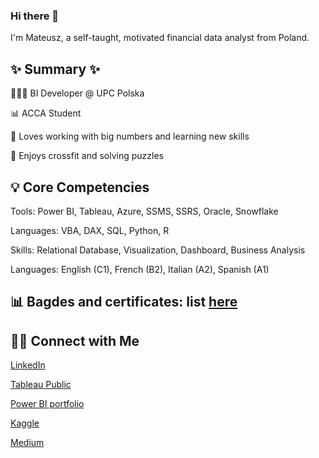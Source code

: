### Hi there 👋

I'm Mateusz, a self-taught, motivated financial data analyst from Poland.

## ✨ Summary ✨


👩🏻‍💻 BI Developer @ UPC Polska

📊 ACCA Student

📝 Loves working with big numbers and learning new skills

🥑 Enjoys crossfit and solving puzzles 

## 💡 Core Competencies

Tools: Power BI, Tableau, Azure, SSMS, SSRS, Oracle, Snowflake

Languages: VBA, DAX, SQL, Python, R

Skills: Relational Database, Visualization, Dashboard, Business Analysis

Languages: English (C1), French (B2), Italian (A2), Spanish (A1)

## 📊 Bagdes and certificates: list [here](https://www.credly.com/users/mateusz-wiatr/badges)

## 🙌🏻 Connect with Me

[LinkedIn](https://www.linkedin.com/in/mateuszwiatr/)

[Tableau Public](https://public.tableau.com/app/profile/mateuszwiatr)

[Power BI portfolio](https://www.novypro.com/profile_projects/mateusz-wiatr967720)

[Kaggle](https://www.kaggle.com/mateuszwiatr)

[Medium](https://medium.com/@mateuszwiatr)

<!--
**MateuszWiatr/mateuszwiatr** is a ✨ _special_ ✨ repository because its `README.md` (this file) appears on your GitHub profile.

Here are some ideas to get you started:

- 🔭 I’m currently working on ...
- 🌱 I’m currently learning ...
- 👯 I’m looking to collaborate on ...
- 🤔 I’m looking for help with ...
- 💬 Ask me about ...
- 📫 How to reach me: ...
- 😄 Pronouns: ...
- ⚡ Fun fact: ...
-->

